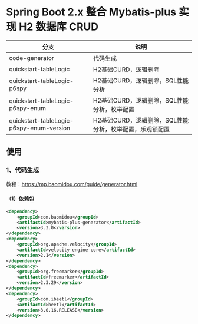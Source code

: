 # Spring Boot 2.x 整合 Mybatis-plus 实现 H2 数据库 CRUD

| 分支 | 说明 |
|---|---|
| code-generator | 代码生成 |
| quickstart-tableLogic | H2基础CURD，逻辑删除 |
| quickstart-tableLogic-p6spy | H2基础CURD，逻辑删除，SQL性能分析 |
| quickstart-tableLogic-p6spy-enum | H2基础CURD，逻辑删除，SQL性能分析，枚举配置 |
| quickstart-tableLogic-p6spy-enum-version | H2基础CURD，逻辑删除，SQL性能分析，枚举配置，乐观锁配置 |

## 使用
### 1、代码生成

教程：https://mp.baomidou.com/guide/generator.html

#### （1）依赖包
```xml
<dependency>
    <groupId>com.baomidou</groupId>
    <artifactId>mybatis-plus-generator</artifactId>
    <version>3.3.0</version>
</dependency>
<dependency>
    <groupId>org.apache.velocity</groupId>
    <artifactId>velocity-engine-core</artifactId>
    <version>2.1</version>
</dependency>
<dependency>
    <groupId>org.freemarker</groupId>
    <artifactId>freemarker</artifactId>
    <version>2.3.29</version>
</dependency>
<dependency>
    <groupId>com.ibeetl</groupId>
    <artifactId>beetl</artifactId>
    <version>3.0.16.RELEASE</version>
</dependency>
```




